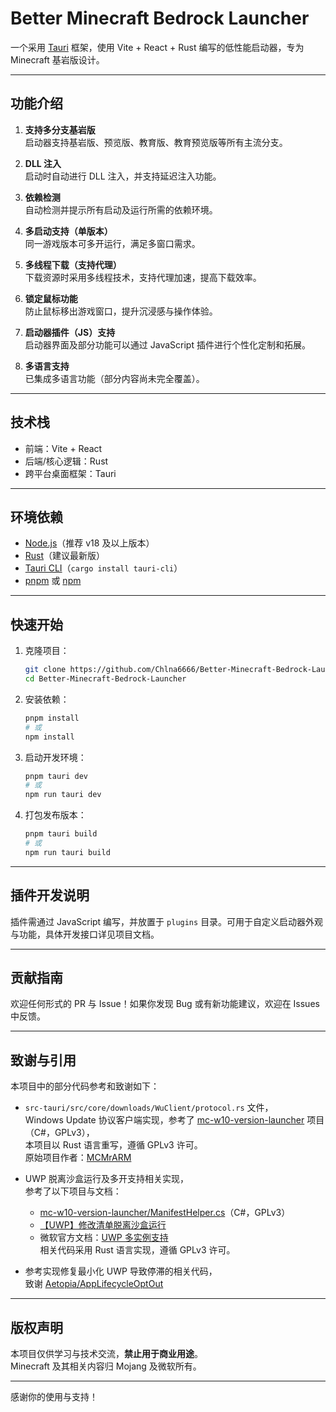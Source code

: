 # Better Minecraft Bedrock Launcher

一个采用 [Tauri](https://tauri.app/) 框架，使用 Vite + React + Rust 编写的低性能启动器，专为 Minecraft 基岩版设计。

---

## 功能介绍

1. **支持多分支基岩版**  
   启动器支持基岩版、预览版、教育版、教育预览版等所有主流分支。

2. **DLL 注入**  
   启动时自动进行 DLL 注入，并支持延迟注入功能。

3. **依赖检测**  
   自动检测并提示所有启动及运行所需的依赖环境。

4. **多启动支持（单版本）**  
   同一游戏版本可多开运行，满足多窗口需求。

5. **多线程下载（支持代理）**  
   下载资源时采用多线程技术，支持代理加速，提高下载效率。

6. **锁定鼠标功能**  
   防止鼠标移出游戏窗口，提升沉浸感与操作体验。

7. **启动器插件（JS）支持**  
   启动器界面及部分功能可以通过 JavaScript 插件进行个性化定制和拓展。

8. **多语言支持**  
   已集成多语言功能（部分内容尚未完全覆盖）。

---

## 技术栈

- 前端：Vite + React
- 后端/核心逻辑：Rust
- 跨平台桌面框架：Tauri

---

## 环境依赖

- [Node.js](https://nodejs.org/)（推荐 v18 及以上版本）
- [Rust](https://www.rust-lang.org/tools/install)（建议最新版）
- [Tauri CLI](https://tauri.app/)（`cargo install tauri-cli`）
- [pnpm](https://pnpm.io/) 或 [npm](https://www.npmjs.com/)

---

## 快速开始

1. 克隆项目：

   ```bash
   git clone https://github.com/Chlna6666/Better-Minecraft-Bedrock-Launcher.git
   cd Better-Minecraft-Bedrock-Launcher
   ```

2. 安装依赖：

   ```bash
   pnpm install
   # 或
   npm install
   ```

3. 启动开发环境：

   ```bash
   pnpm tauri dev
   # 或
   npm run tauri dev
   ```

4. 打包发布版本：

   ```bash
   pnpm tauri build
   # 或
   npm run tauri build
   ```

---

## 插件开发说明

插件需通过 JavaScript 编写，并放置于 `plugins` 目录。可用于自定义启动器外观与功能，具体开发接口详见项目文档。

---

## 贡献指南

欢迎任何形式的 PR 与 Issue！如果你发现 Bug 或有新功能建议，欢迎在 Issues 中反馈。

---

## 致谢与引用

本项目中的部分代码参考和致谢如下：

- `src-tauri/src/core/downloads/WuClient/protocol.rs` 文件，  
  Windows Update 协议客户端实现，参考了 [mc-w10-version-launcher](https://github.com/MCMrARM/mc-w10-version-launcher) 项目（C#，GPLv3），  
  本项目以 Rust 语言重写，遵循 GPLv3 许可。  
  原始项目作者：[MCMrARM](https://github.com/MCMrARM)

- UWP 脱离沙盒运行及多开支持相关实现，  
  参考了以下项目与文档：
    - [mc-w10-version-launcher/ManifestHelper.cs](https://github.com/QYCottage/mc-w10-version-launcher/blob/master/MCLauncher/ManifestHelper.cs)（C#，GPLv3）
    - [【UWP】修改清单脱离沙盒运行](https://www.cnblogs.com/wherewhere/p/18171253)
    - 微软官方文档：[UWP 多实例支持](https://github.com/MicrosoftDocs/windows-dev-docs/blob/docs/uwp/launch-resume/multi-instance-uwp.md)  
      相关代码采用 Rust 语言实现，遵循 GPLv3 许可。

- 参考实现修复最小化 UWP 导致停滞的相关代码，  
  致谢 [Aetopia/AppLifecycleOptOut](https://github.com/Aetopia/AppLifecycleOptOut)

---

## 版权声明

本项目仅供学习与技术交流，**禁止用于商业用途**。  
Minecraft 及其相关内容归 Mojang 及微软所有。

---

感谢你的使用与支持！